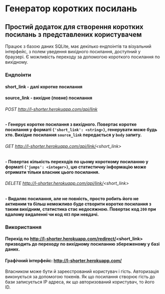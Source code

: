 # Генератор коротких посилань
## Простий додаток для створення коротких посилань з представлених користувачем
Працює з базою даних SQLite, має декілько ендпоінтів та візуальний інтерфейс, з полем уведення вихідного посилання, доступний у браузері. Є можливість переходу за допомогою короткого посилання по вихідному.
### Ендпоінти
#### short_link -  далі коротке посилання
#### source_link - вихідне (повне) посилання

###### POST http://l-shorter.herokuapp.com/api/link
#### - Генерує коротке посилання з вихідного. Повертає коротке посилання у форматі `{'short_link': <string>}`, генерувати може будь хто. Вихідне посилання `source_link` передається у `body` запиту.

###### GET http://l-shorter.herokuapp.com/api/link/<short_link>
#### - Повертає кількість переходів по цьому короткому посиланню у форматі `{'jumps': <integer>}`, цю статистичну інформацію може отримати тільки власник цього посилання.  

###### DELETE http://l-shorter.herokuapp.com/api/link/<short_link>
#### - Видаляє посилання, але не повність, просто робить його не активним та більш неможливо буде створити коротке посилання з таким вихідним, статистика стає недосяжною. Повертає код `200` при вдалому видаленні чи код `403` при невдачі.

### Використання
#### Перехід по http://l-shorter.herokuapp.com/redirect/<short_link> призводить до переходу по вихідному посиланню збереженому у базі даних.
#### Графічний інтерфейс: http://l-shorter.herokuapp.com/
Власником може бути й зареєстрований користувач і гість. Авторизація виконується за допомогою токенів. Як що посилання створює гість до бази записується IP адреса, як що авторизований користувач, то його ID.

